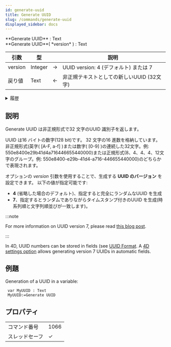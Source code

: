 ```yaml
---
id: generate-uuid
title: Generate UUID
slug: /commands/generate-uuid
displayed_sidebar: docs
---
```


<!--REF #_command_.Generate UUID.Syntax-->**Generate UUID** : Text<br>**Generate UUID**( *version* ) : Text<!-- END REF-->

<!--REF #_command_.Generate UUID.Params-->

| 引数      | 型       |                             | 説明                                                               |
| ------- | ------- | --------------------------- | ---------------------------------------------------------------- |
| version | Integer | &#8594; | UUID version: 4 (デフォルト) または 7 |
| 戻り値     | Text    | &#8592; | 非正規テキストとしての新しいUUID (32文字)                     |

<!-- END REF-->

<details><summary>履歴</summary>

| リリース   | 内容                |
| ------ | ----------------- |
| 20 R10 | *version* 引数のサポート |

</details>

## 説明

<!--REF #_command_.Generate UUID.Summary-->Generate UUID は非正規形式で32 文字のUUID 識別子を返します<!-- END REF-->。

UUID は16 バイトの数字(128 bit)です。 32 文字の16 進数を格納しています。 非正規形式(英字( \[A-F, a-f\] )または数字( \[0-9\] )の連続した32文字。例: 550e8400e29b41d4a716446655440000)または正規形式(8、4、4、4、12文字のグループ。例: 550e8400-e29b-41d4-a716-446655440000)のどちらかで表現されます。

オプションの *version* 引数を使用することで、生成する **UUID のバージョン** を設定できます。 以下の値が指定可能です:

- **4** (省略した場合のデフォルト)、指定すると完全にランダムなUUID を生成
- **7**、指定するとランダムでありながらタイムスタンプ付きのUUID を生成(時系列順と文字列順並びが一致します)。

:::note

For more information on UUID version 7, please read [this blog post](https://blog.4d.com/sort-uuids-with-version-7).

:::

In 4D, UUID numbers can be stored in fields (see [UUID Format](https://doc.4d.com/4Dv20/4D/20.2/Field-properties.300-6750280.en.html#106190). A [4D settings option](../settings/database.md#auto-uuid-version) allows generating version 7 UUIDs in automatic fields.

## 例題

Generation of a UUID in a variable:

```4d
 var MyUUID : Text
 MyUUID:=Generate UUID
```

## プロパティ

|         |                             |
| ------- | --------------------------- |
| コマンド番号  | 1066                        |
| スレッドセーフ | &check; |


